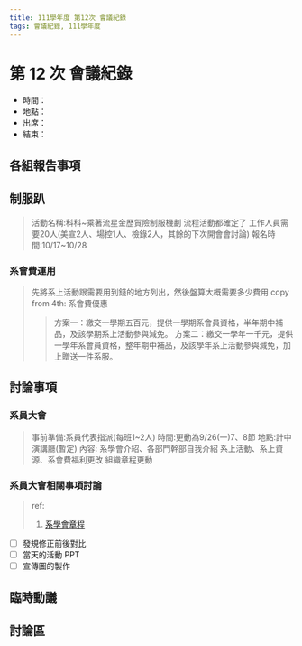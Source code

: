 ```yaml
---
title: 111學年度 第12次 會議紀錄
tags: 會議紀錄, 111學年度
---
```


# 第 12 次 會議紀錄
- 時間：
- 地點：
- 出席：
- 結束：

## 各組報告事項

## 制服趴
>活動名稱:科科~乘著流星金歷貿險制服機劃
>流程活動都確定了
>工作人員需要20人(美宣2人、場控1人、檢錄2人，其餘的下次開會會討論)
>報名時間:10/17~10/28

### 系會費運用
> 先將系上活動跟需要用到錢的地方列出，然後盤算大概需要多少費用
> copy from 4th:
  系會費優惠
> > 方案一：繳交一學期五百元，提供一學期系會員資格，半年期中補品，及該學期系上活動參與減免。
> > 方案二：繳交一學年一千元，提供一學年系會員資格，整年期中補品，及該學年系上活動參與減免，加上贈送一件系服。


## 討論事項

### 系員大會
> 事前準備:系員代表指派(每班1~2人)
> 時間:更動為9/26(一)7、8節
> 地點:計中演講廳(暫定)
> 內容:
> 系學會介紹、各部門幹部自我介紹
> 系上活動、系上資源、系會費福利更改
> 組織章程更動

### 系員大會相關事項討論
> ref:
> 1. [系學會章程](https://drive.google.com/drive/folders/10WgbhXhslFGQ0qxvg4VcVYqaq_Iy22jR)

- [ ] 發規修正前後對比
- [ ] 當天的活動 PPT
- [ ] 宣傳圖的製作

## 臨時動議

## 討論區